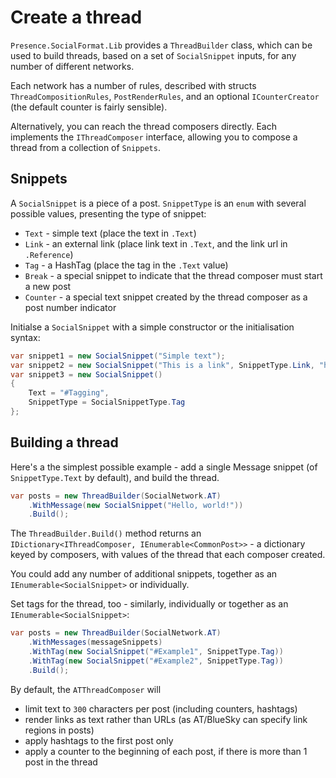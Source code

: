 # Create a thread

`Presence.SocialFormat.Lib` provides a `ThreadBuilder` class, which can be used to build threads, based on a set of `SocialSnippet` inputs, for any number of different networks.

Each network has a number of rules, described with structs `ThreadCompositionRules`, `PostRenderRules`, and an optional `ICounterCreator` (the default counter is fairly sensible).

Alternatively, you can reach the thread composers directly. Each implements the `IThreadComposer` interface, allowing you to compose a thread from a collection of `Snippets`.

## Snippets

A `SocialSnippet` is a piece of a post. `SnippetType` is an `enum` with several possible values, presenting the type of snippet:

- `Text` - simple text (place the text in `.Text`)
- `Link` - an external link (place link text in `.Text`, and the link url in `.Reference`)
- `Tag` - a HashTag (place the tag in the `.Text` value)
- `Break` - a special snippet to indicate that the thread composer must start a new post
- `Counter` - a special text snippet created by the thread composer as a post number indicator

Initialse a `SocialSnippet` with a simple constructor or the initialisation syntax:

```csharp
var snippet1 = new SocialSnippet("Simple text");
var snippet2 = new SocialSnippet("This is a link", SnippetType.Link, "https://instantiator.dev");
var snippet3 = new SocialSnippet()
{
    Text = "#Tagging",
    SnippetType = SocialSnippetType.Tag
};
```

## Building a thread

Here's a the simplest possible example - add a single Message snippet (of `SnippetType.Text` by default), and build the thread.

```csharp
var posts = new ThreadBuilder(SocialNetwork.AT)
    .WithMessage(new SocialSnippet("Hello, world!"))
    .Build();
```

The `ThreadBuilder.Build()` method returns an `IDictionary<IThreadComposer, IEnumerable<CommonPost>>` - a dictionary keyed by composers, with values of the thread that each composer created.

You could add any number of additional snippets, together as an `IEnumerable<SocialSnippet>` or individually.

Set tags for the thread, too - similarly, individually or together as an `IEnumerable<SocialSnippet>`:

```csharp
var posts = new ThreadBuilder(SocialNetwork.AT)
    .WithMessages(messageSnippets)
    .WithTag(new SocialSnippet("#Example1", SnippetType.Tag))
    .WithTag(new SocialSnippet("#Example2", SnippetType.Tag))
    .Build();
```

By default, the `ATThreadComposer` will

- limit text to `300` characters per post (including counters, hashtags)
- render links as text rather than URLs (as AT/BlueSky can specify link regions in posts)
- apply hashtags to the first post only
- apply a counter to the beginning of each post, if there is more than 1 post in the thread
